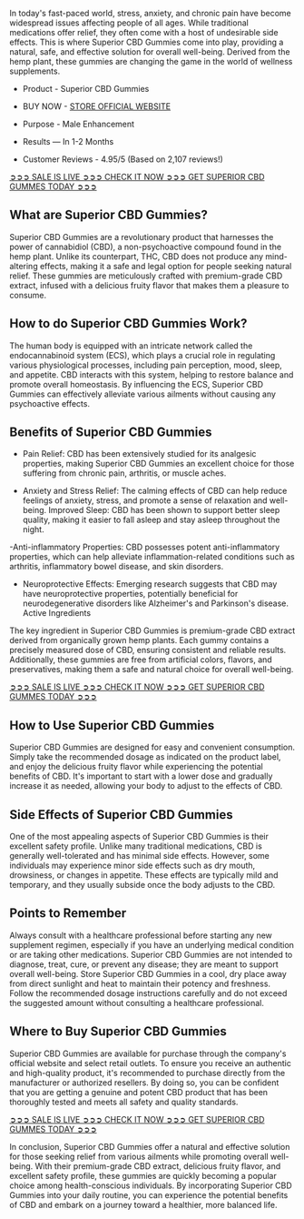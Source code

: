 In today's fast-paced world, stress, anxiety, and chronic pain have become widespread issues affecting people of all ages. While traditional medications offer relief, they often come with a host of undesirable side effects. This is where Superior CBD Gummies come into play, providing a natural, safe, and effective solution for overall well-being. Derived from the hemp plant, these gummies are changing the game in the world of wellness supplements.

- Product - Superior CBD Gummies

- BUY NOW - [STORE OFFICIAL WEBSITE](https://farmscbdoil.com/superior-cbd-gummies/)

- Purpose - Male Enhancement

- Results — In 1-2 Months

- Customer Reviews - 4.95/5 (Based on 2,107 reviews!)

[➲➲➲ SALE IS LIVE ➲➲➲ CHECK IT NOW ➲➲➲ GET SUPERIOR CBD GUMMES TODAY ➲➲➲](https://farmscbdoil.com/superior-cbd-gummies/)

## What are Superior CBD Gummies?

Superior CBD Gummies are a revolutionary product that harnesses the power of cannabidiol (CBD), a non-psychoactive compound found in the hemp plant. Unlike its counterpart, THC, CBD does not produce any mind-altering effects, making it a safe and legal option for people seeking natural relief. These gummies are meticulously crafted with premium-grade CBD extract, infused with a delicious fruity flavor that makes them a pleasure to consume.

## How to do Superior CBD Gummies Work?

The human body is equipped with an intricate network called the endocannabinoid system (ECS), which plays a crucial role in regulating various physiological processes, including pain perception, mood, sleep, and appetite. CBD interacts with this system, helping to restore balance and promote overall homeostasis. By influencing the ECS, Superior CBD Gummies can effectively alleviate various ailments without causing any psychoactive effects.

## Benefits of Superior CBD Gummies

- Pain Relief: CBD has been extensively studied for its analgesic properties, making Superior CBD Gummies an excellent choice for those suffering from chronic pain, arthritis, or muscle aches.

- Anxiety and Stress Relief: The calming effects of CBD can help reduce feelings of anxiety, stress, and promote a sense of relaxation and well-being. Improved Sleep: CBD has been shown to support better sleep quality, making it easier to fall asleep and stay asleep throughout the night.

-Anti-inflammatory Properties: CBD possesses potent anti-inflammatory properties, which can help alleviate inflammation-related conditions such as arthritis, inflammatory bowel disease, and skin disorders.

- Neuroprotective Effects: Emerging research suggests that CBD may have neuroprotective properties, potentially beneficial for neurodegenerative disorders like Alzheimer's and Parkinson's disease. Active Ingredients

The key ingredient in Superior CBD Gummies is premium-grade CBD extract derived from organically grown hemp plants. Each gummy contains a precisely measured dose of CBD, ensuring consistent and reliable results. Additionally, these gummies are free from artificial colors, flavors, and preservatives, making them a safe and natural choice for overall well-being.

[➲➲➲ SALE IS LIVE ➲➲➲ CHECK IT NOW ➲➲➲ GET SUPERIOR CBD GUMMES TODAY ➲➲➲](https://farmscbdoil.com/superior-cbd-gummies/)

## How to Use Superior CBD Gummies

Superior CBD Gummies are designed for easy and convenient consumption. Simply take the recommended dosage as indicated on the product label, and enjoy the delicious fruity flavor while experiencing the potential benefits of CBD. It's important to start with a lower dose and gradually increase it as needed, allowing your body to adjust to the effects of CBD.

## Side Effects of Superior CBD Gummies

One of the most appealing aspects of Superior CBD Gummies is their excellent safety profile. Unlike many traditional medications, CBD is generally well-tolerated and has minimal side effects. However, some individuals may experience minor side effects such as dry mouth, drowsiness, or changes in appetite. These effects are typically mild and temporary, and they usually subside once the body adjusts to the CBD.

## Points to Remember

Always consult with a healthcare professional before starting any new supplement regimen, especially if you have an underlying medical condition or are taking other medications. Superior CBD Gummies are not intended to diagnose, treat, cure, or prevent any disease; they are meant to support overall well-being. Store Superior CBD Gummies in a cool, dry place away from direct sunlight and heat to maintain their potency and freshness. Follow the recommended dosage instructions carefully and do not exceed the suggested amount without consulting a healthcare professional. 

## Where to Buy Superior CBD Gummies

Superior CBD Gummies are available for purchase through the company's official website and select retail outlets. To ensure you receive an authentic and high-quality product, it's recommended to purchase directly from the manufacturer or authorized resellers. By doing so, you can be confident that you are getting a genuine and potent CBD product that has been thoroughly tested and meets all safety and quality standards.

[➲➲➲ SALE IS LIVE ➲➲➲ CHECK IT NOW ➲➲➲ GET SUPERIOR CBD GUMMES TODAY ➲➲➲](https://farmscbdoil.com/superior-cbd-gummies/)

In conclusion, Superior CBD Gummies offer a natural and effective solution for those seeking relief from various ailments while promoting overall well-being. With their premium-grade CBD extract, delicious fruity flavor, and excellent safety profile, these gummies are quickly becoming a popular choice among health-conscious individuals. By incorporating Superior CBD Gummies into your daily routine, you can experience the potential benefits of CBD and embark on a journey toward a healthier, more balanced life.
